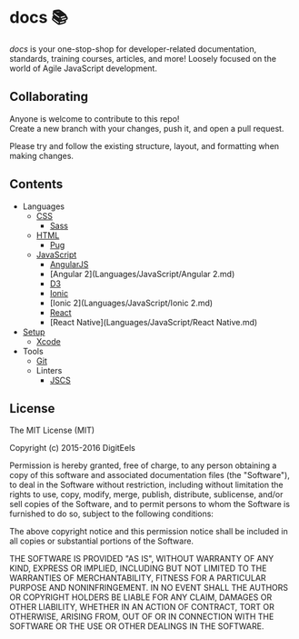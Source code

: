 # docs :books:

*docs* is your one-stop-shop for developer-related documentation, standards, training courses,
articles, and more! Loosely focused on the world of Agile JavaScript development.

## Collaborating

Anyone is welcome to contribute to this repo!  
Create a new branch with your changes, push it, and open a pull request.

Please try and follow the existing structure, layout, and formatting when making changes.

## Contents

- Languages
  - [CSS](Languages/CSS/README.md)
    - [Sass](Languages/CSS/Sass.md)
  - [HTML](Languages/HTML/README.md)
    - [Pug](Languages/HTML/Pug.md)
  - [JavaScript](Languages/JavaScript/README.md)
    - [AngularJS](Languages/JavaScript/AngularJS.md)
    - [Angular 2](Languages/JavaScript/Angular 2.md)
    - [D3](Languages/JavaScript/D3.md)
    - [Ionic](Languages/JavaScript/Ionic.md)
    - [Ionic 2](Languages/JavaScript/Ionic 2.md)
    - [React](Languages/JavaScript/React.md)
    - [React Native](Languages/JavaScript/React Native.md)
- [Setup](Setup/README.md)
  - [Xcode](Setup/Xcode.md)
- Tools
  - [Git](Tools/Git.md)
  - Linters
    - [JSCS](Tools/Linters/JSCS.md)

## License

The MIT License (MIT)

Copyright (c) 2015-2016 DigitEels

Permission is hereby granted, free of charge, to any person obtaining a copy
of this software and associated documentation files (the "Software"), to deal
in the Software without restriction, including without limitation the rights
to use, copy, modify, merge, publish, distribute, sublicense, and/or sell
copies of the Software, and to permit persons to whom the Software is
furnished to do so, subject to the following conditions:

The above copyright notice and this permission notice shall be included in all
copies or substantial portions of the Software.

THE SOFTWARE IS PROVIDED "AS IS", WITHOUT WARRANTY OF ANY KIND, EXPRESS OR
IMPLIED, INCLUDING BUT NOT LIMITED TO THE WARRANTIES OF MERCHANTABILITY,
FITNESS FOR A PARTICULAR PURPOSE AND NONINFRINGEMENT. IN NO EVENT SHALL THE
AUTHORS OR COPYRIGHT HOLDERS BE LIABLE FOR ANY CLAIM, DAMAGES OR OTHER
LIABILITY, WHETHER IN AN ACTION OF CONTRACT, TORT OR OTHERWISE, ARISING FROM,
OUT OF OR IN CONNECTION WITH THE SOFTWARE OR THE USE OR OTHER DEALINGS IN THE
SOFTWARE.
